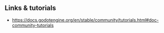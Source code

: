 

## Links & tutorials

* https://docs.godotengine.org/en/stable/community/tutorials.html#doc-community-tutorials